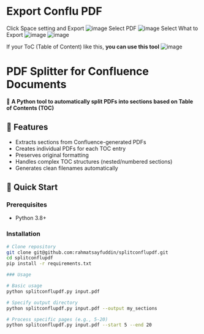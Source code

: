 # Export Conflu PDF
Click Space setting and Export
![image](https://github.com/user-attachments/assets/ae8cdc0d-f489-405a-8ad6-85480443df0c)
Select PDF
![image](https://github.com/user-attachments/assets/f25aa688-c8c6-442b-b1e0-c44a6759fe89)
Select What to Export
![image](https://github.com/user-attachments/assets/c964167c-4c39-490d-b4e2-c6dc44905097)
![image](https://github.com/user-attachments/assets/168a6e51-2f6e-42fb-8745-6ef2907112d1)

If your ToC (Table of Content) like this, **you can use this tool**
![image](https://github.com/user-attachments/assets/16f92c7f-1b45-4799-8c6c-cfb77ec328a9)
 


# PDF Splitter for Confluence Documents

🔧 **A Python tool to automatically split PDFs into sections based on Table of Contents (TOC)**

## 📌 Features
- Extracts sections from Confluence-generated PDFs
- Creates individual PDFs for each TOC entry
- Preserves original formatting
- Handles complex TOC structures (nested/numbered sections)
- Generates clean filenames automatically

## 🚀 Quick Start
### Prerequisites
- Python 3.8+

### Installation
```bash
# Clone repository
git clone git@github.com:rahmatsayfuddin/splitconflupdf.git
cd splitconflupdf
pip install -r requirements.txt

### Usage

# Basic usage
python splitconflupdf.py input.pdf

# Specify output directory
python splitconflupdf.py input.pdf --output my_sections

# Process specific pages (e.g., 5-20)
python splitconflupdf.py input.pdf --start 5 --end 20
